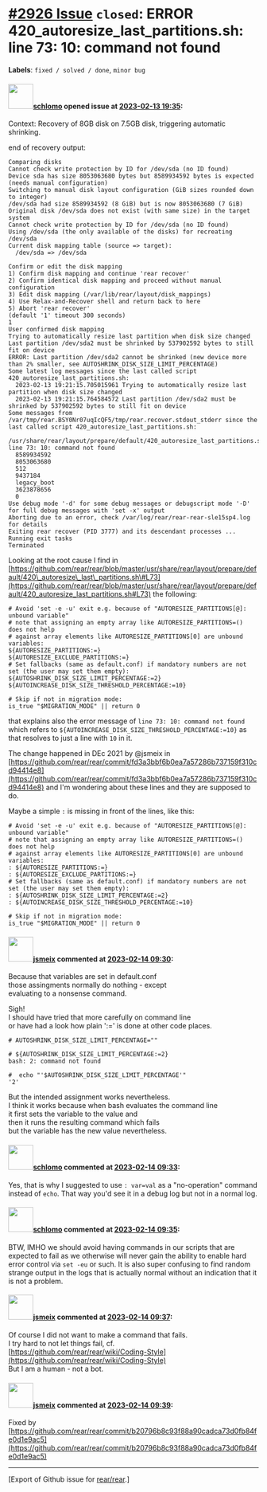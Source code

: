 [\#2926 Issue](https://github.com/rear/rear/issues/2926) `closed`: ERROR 420\_autoresize\_last\_partitions.sh: line 73: 10: command not found
=============================================================================================================================================

**Labels**: `fixed / solved / done`, `minor bug`

#### <img src="https://avatars.githubusercontent.com/u/101384?v=4" width="50">[schlomo](https://github.com/schlomo) opened issue at [2023-02-13 19:35](https://github.com/rear/rear/issues/2926):

Context: Recovery of 8GB disk on 7.5GB disk, triggering automatic
shrinking.

end of recovery output:

    Comparing disks
    Cannot check write protection by ID for /dev/sda (no ID found)
    Device sda has size 8053063680 bytes but 8589934592 bytes is expected (needs manual configuration)
    Switching to manual disk layout configuration (GiB sizes rounded down to integer)
    /dev/sda had size 8589934592 (8 GiB) but is now 8053063680 (7 GiB)
    Original disk /dev/sda does not exist (with same size) in the target system
    Cannot check write protection by ID for /dev/sda (no ID found)
    Using /dev/sda (the only available of the disks) for recreating /dev/sda
    Current disk mapping table (source => target):
      /dev/sda => /dev/sda

    Confirm or edit the disk mapping
    1) Confirm disk mapping and continue 'rear recover'
    2) Confirm identical disk mapping and proceed without manual configuration
    3) Edit disk mapping (/var/lib/rear/layout/disk_mappings)
    4) Use Relax-and-Recover shell and return back to here
    5) Abort 'rear recover'
    (default '1' timeout 300 seconds)
    1
    User confirmed disk mapping
    Trying to automatically resize last partition when disk size changed
    Last partition /dev/sda2 must be shrinked by 537902592 bytes to still fit on device
    ERROR: Last partition /dev/sda2 cannot be shrinked (new device more than 2% smaller, see AUTOSHRINK_DISK_SIZE_LIMIT_PERCENTAGE)
    Some latest log messages since the last called script 420_autoresize_last_partitions.sh:
      2023-02-13 19:21:15.705015961 Trying to automatically resize last partition when disk size changed
      2023-02-13 19:21:15.764584572 Last partition /dev/sda2 must be shrinked by 537902592 bytes to still fit on device
    Some messages from /var/tmp/rear.BSY0Nr07uqIcQF5/tmp/rear.recover.stdout_stderr since the last called script 420_autoresize_last_partitions.sh:
      /usr/share/rear/layout/prepare/default/420_autoresize_last_partitions.sh: line 73: 10: command not found
      8589934592
      8053063680
      512
      9437184
      legacy_boot
      3623878656
      0
    Use debug mode '-d' for some debug messages or debugscript mode '-D' for full debug messages with 'set -x' output
    Aborting due to an error, check /var/log/rear/rear-rear-sle15sp4.log for details
    Exiting rear recover (PID 3777) and its descendant processes ...
    Running exit tasks
    Terminated

Looking at the root cause I find in
[https://github.com/rear/rear/blob/master/usr/share/rear/layout/prepare/default/420\_autoresize\_last\_partitions.sh\#L73](https://github.com/rear/rear/blob/master/usr/share/rear/layout/prepare/default/420_autoresize_last_partitions.sh#L73)
the following:

    # Avoid 'set -e -u' exit e.g. because of "AUTORESIZE_PARTITIONS[@]: unbound variable"
    # note that assigning an empty array like AUTORESIZE_PARTITIONS=() does not help
    # against array elements like AUTORESIZE_PARTITIONS[0] are unbound variables:
    ${AUTORESIZE_PARTITIONS:=}
    ${AUTORESIZE_EXCLUDE_PARTITIONS:=}
    # Set fallbacks (same as default.conf) if mandatory numbers are not set (the user may set them empty):
    ${AUTOSHRINK_DISK_SIZE_LIMIT_PERCENTAGE:=2}
    ${AUTOINCREASE_DISK_SIZE_THRESHOLD_PERCENTAGE:=10}

    # Skip if not in migration mode:
    is_true "$MIGRATION_MODE" || return 0

that explains also the error message of `line 73: 10: command not found`
which refers to `${AUTOINCREASE_DISK_SIZE_THRESHOLD_PERCENTAGE:=10}` as
that resolves to just a line with `10` in it.

The change happened in DEc 2021 by @jsmeix in
[https://github.com/rear/rear/commit/fd3a3bbf6b0ea7a57286b737159f310cd94414e8](https://github.com/rear/rear/commit/fd3a3bbf6b0ea7a57286b737159f310cd94414e8)
and I'm wondering about these lines and they are supposed to do.

Maybe a simple `:` is missing in front of the lines, like this:

    # Avoid 'set -e -u' exit e.g. because of "AUTORESIZE_PARTITIONS[@]: unbound variable"
    # note that assigning an empty array like AUTORESIZE_PARTITIONS=() does not help
    # against array elements like AUTORESIZE_PARTITIONS[0] are unbound variables:
    : ${AUTORESIZE_PARTITIONS:=}
    : ${AUTORESIZE_EXCLUDE_PARTITIONS:=}
    # Set fallbacks (same as default.conf) if mandatory numbers are not set (the user may set them empty):
    : ${AUTOSHRINK_DISK_SIZE_LIMIT_PERCENTAGE:=2}
    : ${AUTOINCREASE_DISK_SIZE_THRESHOLD_PERCENTAGE:=10}

    # Skip if not in migration mode:
    is_true "$MIGRATION_MODE" || return 0

#### <img src="https://avatars.githubusercontent.com/u/1788608?u=925fc54e2ce01551392622446ece427f51e2f0ce&v=4" width="50">[jsmeix](https://github.com/jsmeix) commented at [2023-02-14 09:30](https://github.com/rear/rear/issues/2926#issuecomment-1429407654):

Because that variables are set in default.conf  
those assingments normally do nothing - except  
evaluating to a nonsense command.

Sigh!  
I should have tried that more carefully on command line  
or have had a look how plain ':=' is done at other code places.

    # AUTOSHRINK_DISK_SIZE_LIMIT_PERCENTAGE=""

    # ${AUTOSHRINK_DISK_SIZE_LIMIT_PERCENTAGE:=2}
    bash: 2: command not found

    #  echo "'$AUTOSHRINK_DISK_SIZE_LIMIT_PERCENTAGE'"
    '2'

But the intended assignment works nevertheless.  
I think it works because when bash evaluates the command line  
it first sets the variable to the value and  
then it runs the resulting command which fails  
but the variable has the new value nevertheless.

#### <img src="https://avatars.githubusercontent.com/u/101384?v=4" width="50">[schlomo](https://github.com/schlomo) commented at [2023-02-14 09:33](https://github.com/rear/rear/issues/2926#issuecomment-1429412678):

Yes, that is why I suggested to use `: var=val` as a "no-operation"
command instead of `echo`. That way you'd see it in a debug log but not
in a normal log.

#### <img src="https://avatars.githubusercontent.com/u/101384?v=4" width="50">[schlomo](https://github.com/schlomo) commented at [2023-02-14 09:35](https://github.com/rear/rear/issues/2926#issuecomment-1429415288):

BTW, IMHO we should avoid having commands in our scripts that are
expected to fail as we otherwise will never gain the ability to enable
hard error control via `set -eu` or such. It is also super confusing to
find random strange output in the logs that is actually normal without
an indication that it is not a problem.

#### <img src="https://avatars.githubusercontent.com/u/1788608?u=925fc54e2ce01551392622446ece427f51e2f0ce&v=4" width="50">[jsmeix](https://github.com/jsmeix) commented at [2023-02-14 09:37](https://github.com/rear/rear/issues/2926#issuecomment-1429418635):

Of course I did not want to make a command that fails.  
I try hard to not let things fail, cf.  
[https://github.com/rear/rear/wiki/Coding-Style](https://github.com/rear/rear/wiki/Coding-Style)  
But I am a human - not a bot.

#### <img src="https://avatars.githubusercontent.com/u/1788608?u=925fc54e2ce01551392622446ece427f51e2f0ce&v=4" width="50">[jsmeix](https://github.com/jsmeix) commented at [2023-02-14 09:39](https://github.com/rear/rear/issues/2926#issuecomment-1429420082):

Fixed by  
[https://github.com/rear/rear/commit/b20796b8c93f88a90cadca73d0fb84fe0d1e9ac5](https://github.com/rear/rear/commit/b20796b8c93f88a90cadca73d0fb84fe0d1e9ac5)

------------------------------------------------------------------------

\[Export of Github issue for
[rear/rear](https://github.com/rear/rear).\]
